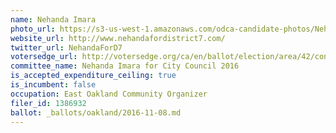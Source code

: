 ```yaml
---
name: Nehanda Imara
photo_url: https://s3-us-west-1.amazonaws.com/odca-candidate-photos/Nehanda_Imara.png
website_url: http://www.nehandafordistrict7.com/
twitter_url: NehandaForD7
votersedge_url: http://votersedge.org/ca/en/ballot/election/area/42/contests/contest/13238/candidate/130762?&county=Alameda%20County&election_authority_id=1
committee_name: Nehanda Imara for City Council 2016
is_accepted_expenditure_ceiling: true
is_incumbent: false
occupation: East Oakland Community Organizer
filer_id: 1386932
ballot: _ballots/oakland/2016-11-08.md
---
```


